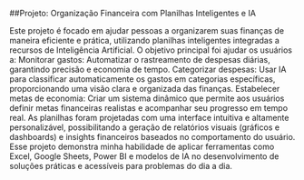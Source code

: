 ##Projeto: Organização Financeira com Planilhas Inteligentes e IA

Este projeto é focado em ajudar pessoas a organizarem suas finanças de maneira eficiente e prática, utilizando planilhas inteligentes integradas a recursos de Inteligência Artificial. 
O objetivo principal foi ajudar os usuários a:
Monitorar gastos: Automatizar o rastreamento de despesas diárias, garantindo precisão e economia de tempo.
Categorizar despesas: Usar IA para classificar automaticamente os gastos em categorias específicas, proporcionando uma visão clara e organizada das finanças.
Estabelecer metas de economia: Criar um sistema dinâmico que permite aos usuários definir metas financeiras realistas e acompanhar seu progresso em tempo real.
As planilhas foram projetadas com uma interface intuitiva e altamente personalizável, possibilitando a geração de relatórios visuais (gráficos e dashboards) e insights financeiros baseados no comportamento do usuário. Esse projeto demonstra minha habilidade de aplicar ferramentas como Excel, Google Sheets, Power BI e modelos de IA no desenvolvimento de soluções práticas e acessíveis para problemas do dia a dia.
